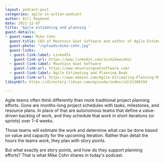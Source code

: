 ```yaml
---
layout: podcast-post
categories: agile-in-action-podcast
author: Bill Raymond
date: 2021-12-07
title: 'Agile estimating and planning '
guest-details:
- guest-name: Mike Cohn
  guest-title: CEO of Mountain Goat Software and author of Agile Estimating and Planning
  guest-photo: "/uploads/mike-cohn.jpg"
  guest-links:
  - guest-link-label: LinkedIn
    guest-link-url: https://www.linkedin.com/in/mikewcohn/
  - guest-link-label: Mountain Goat Software
    guest-link-url: https://www.mountaingoatsoftware.com/
  - guest-link-label: Agile Estimating and Planning Book
    guest-link-url: https://www.amazon.com/Agile-Estimating-Planning-Mike-Cohn/dp/0131479415
libsynUrl: https://directory.libsyn.com/episode/index/id/21386594

---
```

Agile teams often think differently than more traditional project planning efforts. Gone are months-long project schedules with tasks, milestones, and resource plans. In place of that are autonomous teams that define a value-driven backlog of work, and they schedule that work in short iterations (or sprints) over 1-4 weeks.

Those teams will estimate the work and determine what can be done based on value and capacity for the upcoming iteration. Rather than detail the hours the teams work, they plan with story points.

But what exactly are story points, and how do they support planning efforts? That is what Mike Cohn shares in today's podcast.